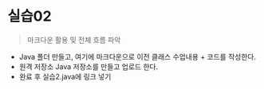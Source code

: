 # 실습02

> 마크다운 활용 및 전체 흐름 파악

* Java 폴더 만들고, 여기에 마크다운으로 이전 클래스 수업내용 + 코드를 작성한다.
* 원격 저장소 Java 저장소를 만들고 업로드 한다.
* 완료 후 실습2.java에 링크 넣기

